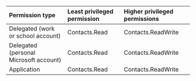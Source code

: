 |Permission type|Least privileged permission|Higher privileged permissions|
|:---|:---|:---|
|Delegated (work or school account)|Contacts.Read|Contacts.ReadWrite|
|Delegated (personal Microsoft account)|Contacts.Read|Contacts.ReadWrite|
|Application|Contacts.Read|Contacts.ReadWrite|

